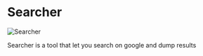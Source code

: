 # Searcher

![Searcher](https://user-images.githubusercontent.com/107069518/213034260-08947596-34c6-4251-871a-da006b9e27f5.png)

Searcher is a tool that let you search on google and dump results
